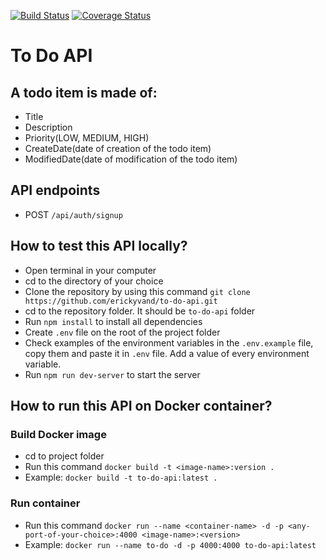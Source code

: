 [![Build Status](https://www.travis-ci.com/erickyvand/to-do-api.svg?branch=main)](https://www.travis-ci.com/erickyvand/to-do-api)
[![Coverage Status](https://coveralls.io/repos/github/erickyvand/to-do-api/badge.svg?branch=main)](https://coveralls.io/github/erickyvand/to-do-api?branch=main)
# To Do API
## A todo item is made of:
- Title
- Description
- Priority(LOW, MEDIUM, HIGH)
- CreateDate(date of creation of the todo item)
- ModifiedDate(date of modification of the todo item)

## API endpoints
- POST `/api/auth/signup`

## How to test this API locally?
- Open terminal in your computer
- cd to the directory of your choice
- Clone the repository by using this command `git clone https://github.com/erickyvand/to-do-api.git`
- cd to the repository folder. It should be `to-do-api` folder
- Run `npm install` to install all dependencies
- Create `.env` file on the root of the project folder
- Check examples of the environment variables in the `.env.example` file, copy them and paste it in `.env` file. Add a value of every environment variable.
- Run `npm run dev-server` to start the server

## How to run this API on Docker container?
### Build Docker image
- cd to project folder
- Run this command `docker build -t <image-name>:version .`
- Example: `docker build -t to-do-api:latest .`

### Run container
- Run this command `docker run --name <container-name> -d -p <any-port-of-your-choice>:4000 <image-name>:<version>`
- Example: `docker run --name to-do -d -p 4000:4000 to-do-api:latest`
